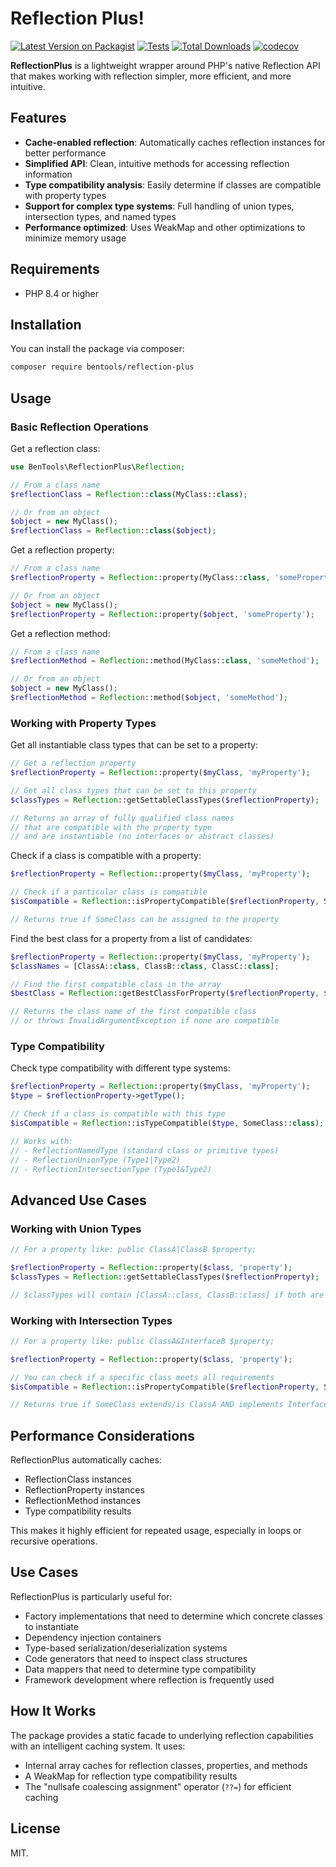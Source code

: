 # Reflection Plus!

[![Latest Version on Packagist](https://img.shields.io/packagist/v/bentools/reflection-plus.svg?style=flat-square)](https://packagist.org/packages/bentools/reflection-plus)
[![Tests](https://img.shields.io/github/actions/workflow/status/bpolaszek/reflection-plus/ci.yml?branch=main&label=tests&style=flat-square)](https://github.com/bentools/reflection-plus/actions/workflows/run-tests.yml)
[![Total Downloads](https://img.shields.io/packagist/dt/bentools/reflection-plus.svg?style=flat-square)](https://packagist.org/packages/bentools/reflection-plus)
[![codecov](https://codecov.io/gh/bpolaszek/reflection-plus/graph/badge.svg?token=ACv1Uwlqft)](https://codecov.io/gh/bpolaszek/reflection-plus)

**ReflectionPlus** is a lightweight wrapper around PHP's native Reflection API that makes working with reflection simpler, more efficient, and more intuitive.

## Features

- **Cache-enabled reflection**: Automatically caches reflection instances for better performance
- **Simplified API**: Clean, intuitive methods for accessing reflection information
- **Type compatibility analysis**: Easily determine if classes are compatible with property types
- **Support for complex type systems**: Full handling of union types, intersection types, and named types
- **Performance optimized**: Uses WeakMap and other optimizations to minimize memory usage

## Requirements

- PHP 8.4 or higher

## Installation

You can install the package via composer:

```bash
composer require bentools/reflection-plus
```

## Usage

### Basic Reflection Operations

Get a reflection class:

```php
use BenTools\ReflectionPlus\Reflection;

// From a class name
$reflectionClass = Reflection::class(MyClass::class);

// Or from an object
$object = new MyClass();
$reflectionClass = Reflection::class($object);
```

Get a reflection property:

```php
// From a class name
$reflectionProperty = Reflection::property(MyClass::class, 'someProperty');

// Or from an object
$object = new MyClass();
$reflectionProperty = Reflection::property($object, 'someProperty');
```

Get a reflection method:

```php
// From a class name
$reflectionMethod = Reflection::method(MyClass::class, 'someMethod');

// Or from an object
$object = new MyClass();
$reflectionMethod = Reflection::method($object, 'someMethod');
```

### Working with Property Types

Get all instantiable class types that can be set to a property:

```php
// Get a reflection property
$reflectionProperty = Reflection::property($myClass, 'myProperty');

// Get all class types that can be set to this property
$classTypes = Reflection::getSettableClassTypes($reflectionProperty);

// Returns an array of fully qualified class names
// that are compatible with the property type
// and are instantiable (no interfaces or abstract classes)
```

Check if a class is compatible with a property:

```php
$reflectionProperty = Reflection::property($myClass, 'myProperty');

// Check if a particular class is compatible
$isCompatible = Reflection::isPropertyCompatible($reflectionProperty, SomeClass::class);

// Returns true if SomeClass can be assigned to the property
```

Find the best class for a property from a list of candidates:

```php
$reflectionProperty = Reflection::property($myClass, 'myProperty');
$classNames = [ClassA::class, ClassB::class, ClassC::class];

// Find the first compatible class in the array
$bestClass = Reflection::getBestClassForProperty($reflectionProperty, $classNames);

// Returns the class name of the first compatible class
// or throws InvalidArgumentException if none are compatible
```

### Type Compatibility

Check type compatibility with different type systems:

```php
$reflectionProperty = Reflection::property($myClass, 'myProperty');
$type = $reflectionProperty->getType();

// Check if a class is compatible with this type
$isCompatible = Reflection::isTypeCompatible($type, SomeClass::class);

// Works with:
// - ReflectionNamedType (standard class or primitive types)
// - ReflectionUnionType (Type1|Type2)
// - ReflectionIntersectionType (Type1&Type2)
```

## Advanced Use Cases

### Working with Union Types

```php
// For a property like: public ClassA|ClassB $property;

$reflectionProperty = Reflection::property($class, 'property');
$classTypes = Reflection::getSettableClassTypes($reflectionProperty);

// $classTypes will contain [ClassA::class, ClassB::class] if both are instantiable
```

### Working with Intersection Types

```php
// For a property like: public ClassA&InterfaceB $property;

$reflectionProperty = Reflection::property($class, 'property');

// You can check if a specific class meets all requirements
$isCompatible = Reflection::isPropertyCompatible($reflectionProperty, SomeClass::class);

// Returns true if SomeClass extends/is ClassA AND implements InterfaceB
```

## Performance Considerations

ReflectionPlus automatically caches:

- ReflectionClass instances
- ReflectionProperty instances
- ReflectionMethod instances
- Type compatibility results

This makes it highly efficient for repeated usage, especially in loops or recursive operations.

## Use Cases

ReflectionPlus is particularly useful for:

- Factory implementations that need to determine which concrete classes to instantiate
- Dependency injection containers
- Type-based serialization/deserialization systems
- Code generators that need to inspect class structures
- Data mappers that need to determine type compatibility
- Framework development where reflection is frequently used

## How It Works

The package provides a static facade to underlying reflection capabilities with an intelligent caching system. It uses:

- Internal array caches for reflection classes, properties, and methods
- A WeakMap for reflection type compatibility results
- The "nullsafe coalescing assignment" operator (`??=`) for efficient caching

## License

MIT.
